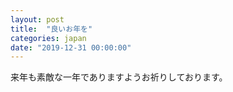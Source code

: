 ```yaml
---
layout: post
title:  "良いお年を"
categories: japan
date: "2019-12-31 00:00:00"
---
```


来年も素敵な一年でありますようお祈りしております。
